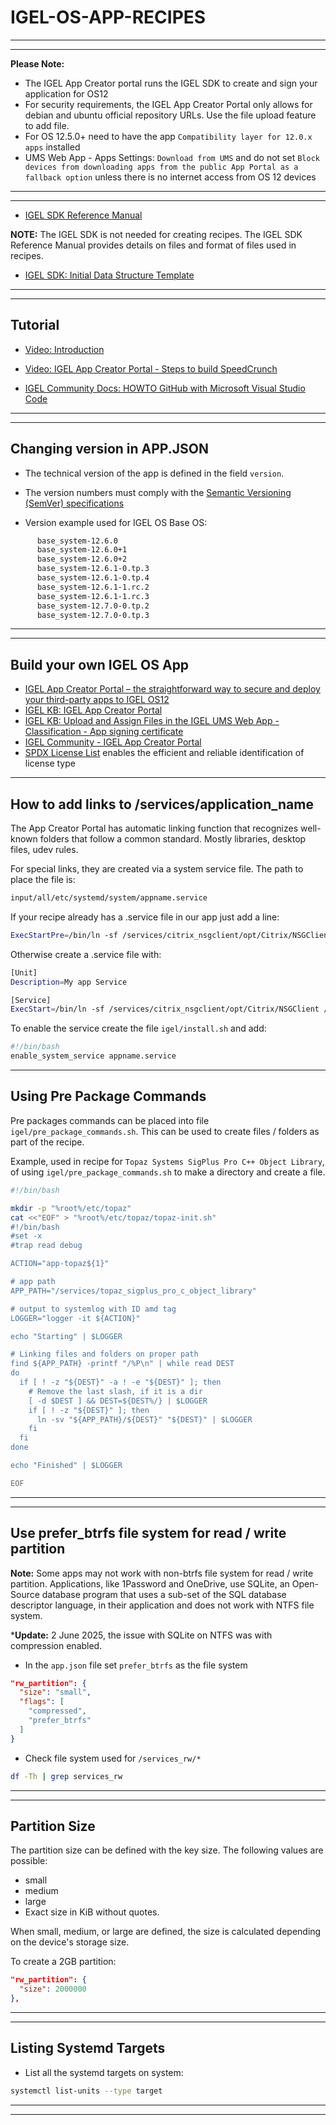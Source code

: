 # IGEL-OS-APP-RECIPES

-----

-----

**Please Note:** 

- The IGEL App Creator portal runs the IGEL SDK to create and sign your application for OS12
- For security requirements, the IGEL App Creator Portal only allows for debian and ubuntu official repository URLs. Use the file upload feature to add file.
- For OS 12.5.0+ need to have the app `Compatibility layer for 12.0.x apps` installed
- UMS Web App - Apps Settings: `Download from UMS` and do not set `Block devices from downloading apps from the public App Portal as a fallback option` unless there is no internet access from OS 12 devices

-----

-----

- [IGEL SDK Reference Manual](utils/IGEL-SDK-Reference-Manual.pdf)

**NOTE:**  The IGEL SDK is not needed for creating recipes. The IGEL SDK Reference Manual provides details on files and format of files used in recipes.

- <a href="utils/igelpkg-new-template-1.0.0.zip" download> IGEL SDK: Initial Data Structure Template</a>

-----

-----

## Tutorial

- [Video: Introduction](utils/videos/01-HOWTO-Introduction.mp4?raw=true)

- [Video: IGEL App Creator Portal - Steps to build SpeedCrunch](https://igel-community.github.io/IGEL-Docs-v02/Docs/HOWTO-Channel-Demos/#igel-app-creator-portal-steps-to-build-speedcrunch)

- [IGEL Community Docs: HOWTO GitHub with Microsoft Visual Studio Code](https://igel-community.github.io/IGEL-Docs-v02/Docs/HOWTO-GitHub-with-VS-Code/)

-----

-----

## Changing version in APP.JSON

- The technical version of the app is defined in the field `version`.

- The version numbers must comply with the [Semantic Versioning (SemVer) specifications](https://semver.org/)

- Version example used for IGEL OS Base OS:

```bash linenums="1"
      base_system-12.6.0
      base_system-12.6.0+1
      base_system-12.6.0+2
      base_system-12.6.1-0.tp.3
      base_system-12.6.1-0.tp.4
      base_system-12.6.1-1.rc.2
      base_system-12.6.1-1.rc.3
      base_system-12.7.0-0.tp.2
      base_system-12.7.0-0.tp.3
```

-----

-----

## Build your own IGEL OS App 

- [IGEL App Creator Portal – the straightforward way to secure and deploy your third-party apps to IGEL OS12](https://www.igel.com/blog/igel-app-creator-portal-the-straightforward-way-to-secure-and-deploy-your-third-party-apps-to-igel-os12/)
- [IGEL KB: IGEL App Creator Portal](https://kb.igel.com/igel-app-creator/current/igel-app-creator-portal)
- [IGEL KB: Upload and Assign Files in the IGEL UMS Web App - Classification - App signing certificate](https://kb.igel.com/en/universal-management-suite/12.05.100/upload-and-assign-files-in-the-igel-ums-web-app)
- [IGEL Community - IGEL App Creator Portal](https://igel-community.github.io/IGEL-Docs-v02/Docs/HOWTO-Add-Applications/#igel-app-creator-portal)
- [SPDX License List](https://spdx.org/licenses/) enables the efficient and reliable identification of license type

-----

## How to add links to /services/application_name

The App Creator Portal has automatic linking function that recognizes well-known folders that follow a common standard. Mostly libraries, desktop files, udev rules.

For special links, they are created via a system service file. The path to place the file is:

```bash linenums="1"
input/all/etc/systemd/system/appname.service
```

If your recipe already has a .service file in our app just add a line:

```bash linenums="1"
ExecStartPre=/bin/ln -sf /services/citrix_nsgclient/opt/Citrix/NSGClient /opt/Citrix/NSGClient
```

Otherwise create a .service file with:

```bash linenums="1"
[Unit]
Description=My app Service

[Service]
ExecStart=/bin/ln -sf /services/citrix_nsgclient/opt/Citrix/NSGClient /opt/Citrix/NSGClient
```

To enable the service create the file `igel/install.sh` and add:

```bash linenums="1"
#!/bin/bash
enable_system_service appname.service
```

-----

## Using Pre Package Commands

Pre packages commands can be placed into file `igel/pre_package_commands.sh`. This can be used to create files / folders as part of the recipe.

Example, used in recipe for `Topaz Systems SigPlus Pro C++ Object Library`, of using `igel/pre_package_commands.sh` to make a directory and create a file.

```bash linenums="1"
#!/bin/bash

mkdir -p "%root%/etc/topaz"
cat <<"EOF" > "%root%/etc/topaz/topaz-init.sh"
#!/bin/bash
#set -x
#trap read debug

ACTION="app-topaz${1}"

# app path
APP_PATH="/services/topaz_sigplus_pro_c_object_library"

# output to systemlog with ID amd tag
LOGGER="logger -it ${ACTION}"

echo "Starting" | $LOGGER

# Linking files and folders on proper path
find ${APP_PATH} -printf "/%P\n" | while read DEST
do
  if [ ! -z "${DEST}" -a ! -e "${DEST}" ]; then
    # Remove the last slash, if it is a dir
    [ -d $DEST ] && DEST=${DEST%/} | $LOGGER
    if [ ! -z "${DEST}" ]; then
      ln -sv "${APP_PATH}/${DEST}" "${DEST}" | $LOGGER
    fi
  fi
done

echo "Finished" | $LOGGER

EOF
```

-----

-----

## Use prefer_btrfs file system for read / write partition

**Note:** Some apps may not work with non-btrfs file system for read / write partition. Applications, like 1Password and OneDrive, use SQLite, an Open-Source database program that uses a sub-set of the SQL database descriptor language, in their application and does not work with NTFS file system.

***Update:** 2 June 2025, the issue with SQLite on NTFS was with compression enabled.

- In the `app.json` file set `prefer_btrfs` as the file system

```json
"rw_partition": {
  "size": "small",
  "flags": [
    "compressed",
    "prefer_btrfs"
  ]
}
```

- Check file system used for `/services_rw/*`

```bash linenums="1"
df -Th | grep services_rw
```

-----

-----

## Partition Size

The partition size can be defined with the key size. The following values are possible:

- small
- medium
- large
- Exact size in KiB without quotes.

When small, medium, or large are defined, the size is calculated depending on the device's storage size.

To create a 2GB partition:

```json linenums="1"
"rw_partition": {
  "size": 2000000
},
```

-----

-----

## Listing Systemd Targets

- List all the systemd targets on system:

```bash linenums="1"
systemctl list-units --type target
```

-----

-----
